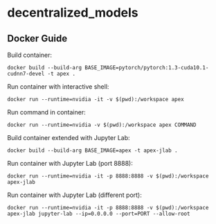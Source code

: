 # decentralized_models

## Docker Guide
Build container:

```docker build --build-arg BASE_IMAGE=pytorch/pytorch:1.3-cuda10.1-cudnn7-devel -t apex .```

Run container with interactive shell:

```docker run --runtime=nvidia -it -v $(pwd):/workspace apex```

Run command in container:

```docker run --runtime=nvidia -v $(pwd):/workspace apex COMMAND```

Build container extended with Jupyter Lab:

```docker build --build-arg BASE_IMAGE=apex -t apex-jlab .```

Run container with Jupyter Lab (port 8888):

```docker run --runtime=nvidia -it -p 8888:8888 -v $(pwd):/workspace apex-jlab```

Run container with Jupyter Lab (different port):

```docker run --runtime=nvidia -it -p 8888:8888 -v $(pwd):/workspace apex-jlab jupyter-lab --ip=0.0.0.0 --port=PORT --allow-root```
